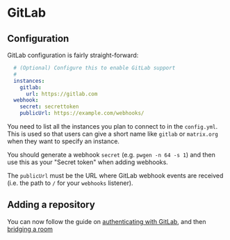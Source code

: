 # GitLab

## Configuration

GitLab configuration is fairly straight-forward:

```yaml
  # (Optional) Configure this to enable GitLab support
  #
  instances:
    gitlab:
      url: https://gitlab.com
  webhook:
    secret: secrettoken
    publicUrl: https://example.com/webhooks/
```

You need to list all the instances you plan to connect to in the `config.yml`. This is
used so that users can give a short name like `gitlab` or `matrix.org` when they want
to specify an instance.

You should generate a webhook `secret` (e.g. `pwgen -n 64 -s 1`) and then use this as your
"Secret token" when adding webhooks.

The `publicUrl` must be the URL where GitLab webhook events are received (i.e. the path to `/`
for your `webhooks` listener).

## Adding a repository

You can now follow the guide on [authenticating with GitLab](../usage/auth.md), and then [bridging a room](../usage/room_configuration/gitlab_project.md#setting-up)

